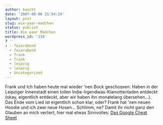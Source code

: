 ```yaml
---
author: bascht
date: '2007-08-06 21:54:24'
layout: post
slug: wie-paar-madchen
status: publish
title: Wie paar Mädchen
wordpress_id: '218'
? ''
: - feierabend
  - feierabend
  - frank
  - frank
  - leipzig
  - leipzig
  - Uncategorized
---
```


Frank und Ich haben heute mal wieder 'nen Bock geschossen. Haben in
der Leipziger Innenstadt einen tollen
Indie-Irgendwas-Klamottenladen entdeckt (okay, eigentlich entdeckt,
aber wir haben ihn monatelang übersehen...). Das Ende vom Lied ist
eigentlich schon klar, oder? Frank hat 'nen neuen Hoodie und ich
zwei neue Hosen... Schlimm, ne? Damit ihr nicht ganz den Glauben an
mich verliert, hier mal etwas Sinnvolles:
[Das Google Cheat Sheet](http://www.adelaider.com/google-cheat-sheet/)



